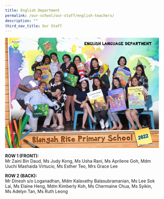 ```yaml
---
title: English Department
permalink: /our-school/our-staff/english-teachers/
description: ""
third_nav_title: Our Staff
---
```

<img src="/images/el-informal-shot-for-staff-page.jpg">
<p><strong>ROW 1 (FRONT):</strong><br>Mr Zaini Bin Daud, Ms Judy Kong, Ms Usha Rani, Ms Aprilene Goh, Mdm Uuchi Mashaida Virtucio, Ms Esther Teo, Mrs Grace Lee</p>
<p><strong>ROW 2 (BACK):</strong><br>Mr Dinesh s/o Loganadhan, Mdm Kalavathy Balasubramanian, Ms Lee Sok Lai, Ms Elaine Heng, Mdm Kimberly Koh, Ms Chermaine Chua, Ms Syikin, Ms Adelyn Tan, Ms Ruth Leong</p>